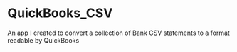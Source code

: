 # QuickBooks_CSV
An app I created to convert a collection of Bank CSV statements to a format readable by QuickBooks


